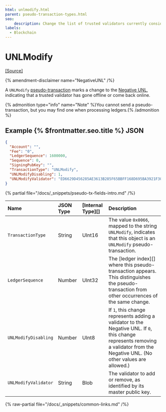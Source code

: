 ```yaml
---
html: unlmodify.html
parent: pseudo-transaction-types.html
seo:
    description: Change the list of trusted validators currently considered offline.
labels:
  - Blockchain
---
```

# UNLModify
[[Source]](https://github.com/XRPLF/rippled/blob/master/src/xrpld/app/tx/detail/Change.cpp "Source")

{% amendment-disclaimer name="NegativeUNL" /%}

A `UNLModify` [pseudo-transaction](pseudo-transaction-types.md) marks a change to the [Negative UNL](../../../../concepts/consensus-protocol/negative-unl.md), indicating that a trusted validator has gone offline or come back online.

{% admonition type="info" name="Note" %}You cannot send a pseudo-transaction, but you may find one when processing ledgers.{% /admonition %}

## Example {% $frontmatter.seo.title %} JSON

```json
{
  "Account": "",
  "Fee": "0",
  "LedgerSequence": 1600000,
  "Sequence": 0,
  "SigningPubKey": "",
  "TransactionType": "UNLModify",
  "UNLModifyDisabling": 1,
  "UNLModifyValidator": "ED6629D456285AE3613B285F65BBFF168D695BA3921F309949AFCD2CA7AFEC16FE",
}
```

{% partial file="/docs/_snippets/pseudo-tx-fields-intro.md" /%}
<!--{# fix md highlighting_ #}-->

| Name                 | JSON Type | [Internal Type][] | Description           |
|:---------------------|:----------|:------------------|:----------------------|
| `TransactionType`    | String    | UInt16            | The value `0x0066`, mapped to the string `UNLModify`, indicates that this object is an `UNLModify` pseudo-transaction. |
| `LedgerSequence`     | Number    | UInt32            | The [ledger index][] where this pseudo-transaction appears. This distinguishes the pseudo-transaction from other occurrences of the same change. |
| `UNLModifyDisabling` | Number    | UInt8             | If `1`, this change represents adding a validator to the Negative UNL. If `0`, this change represents removing a validator from the Negative UNL. (No other values are allowed.) |
| `UNLModifyValidator` | String    | Blob              | The validator to add or remove, as identified by its master public key. |

{% raw-partial file="/docs/_snippets/common-links.md" /%}

